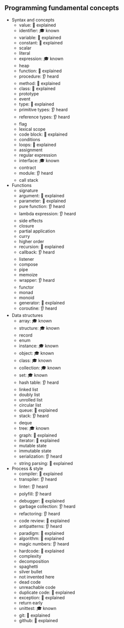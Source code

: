 ## Programming fundamental concepts

- Syntax and concepts
  - value: 🙋 explained
  - identifier: 🎓 known
  - variable: 🙋 explained
  - constant: 🙋 explained
  - scalar
  - literal
  - expression: 🎓 known
  - heap
  - function: 🙋 explained
  - procedure: 👂 heard
  - method: 🙋 explained
  - class: 🙋 explained
  - prototype
  - event
  - type: 🙋 explained
  - primitive types: 👂 heard
  - reference types: 👂 heard
  - flag
  - lexical scope
  - code block: 🙋 explained
  - conditions
  - loops: 🙋 explained
  - assignment
  - regular expression
  - interface: 🎓 known
  - contract
  - module: 👂 heard
  - call stack
- Functions
  - signature
  - argument: 🙋 explained
  - parameter: 🙋 explained
  - pure function: 👂 heard
  - lambda expression: 👂 heard
  - side effects
  - closure
  - partial application
  - curry
  - higher order
  - recursion: 🙋 explained
  - callback: 👂 heard
  - listener
  - compose
  - pipe
  - memoize
  - wrapper: 👂 heard
  - functor
  - monad
  - monoid
  - generator: 🙋 explained
  - coroutine: 👂 heard
- Data structures
  - array: 🎓 known
  - structure: 🎓 known
  - record
  - enum
  - instance: 🎓 known
  - object: 🎓 known
  - class: 🎓 known
  - collection: 🎓 known
  - set: 🎓 known
  - hash table: 👂 heard
  - linked list
  - doubly list
  - unrolled list
  - circular list
  - queue: 🙋 explained
  - stack: 👂 heard
  - deque
  - tree: 🎓 known
  - graph: 🙋 explained
  - iterator: 🙋 explained
  - mutable state
  - immutable state
  - serialization: 👂 heard
  - string parsing: 🙋 explained
- Process & style
  - compiler: 🙋 explained
  - transpiler: 👂 heard
  - linter: 👂 heard
  - polyfill: 👂 heard
  - debugger: 🙋 explained
  - garbage collection: 👂 heard
  - refactoring: 👂 heard
  - code review: 🙋 explained
  - antipatterns: 👂 heard
  - paradigm: 🙋 explained
  - algorithm: 🙋 explained
  - magic numbers: 👂 heard
  - hardcode: 🙋 explained
  - complexity
  - decomposition
  - spaghetti
  - silver bullet
  - not invented here
  - dead code
  - unreachable code
  - duplicate code: 🙋 explained
  - exception: 🙋 explained
  - return early
  - unittest: 🎓 known
  - git: 🙋 explained
  - github: 🙋 explained
